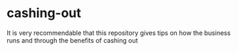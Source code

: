 # cashing-out
It is very recommendable that this repository gives tips on how the business runs and through the benefits of cashing out
